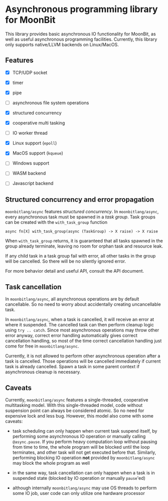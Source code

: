 # Asynchronous programming library for MoonBit

This library provides basic asynchronous IO functionality for MoonBit,
as well as useful asynchronous programming facilities.
Currently, this library only supports native/LLVM backends on Linux/MacOS.

## Features

- [X] TCP/UDP socket
- [X] timer
- [X] pipe
- [ ] asynchronous file system operations
- [X] structured concurrency
- [X] cooperative multi tasking
- [ ] IO worker thread
- [X] Linux support (`epoll`)
- [X] MacOS support (`kqueue`)
- [ ] Windows support
- [ ] WASM backend
- [ ] Javascript backend


## Structured concurrency and error propagation
`moonbitlang/async` features *structured concurrency*.
In `moonbitlang/async`, every asynchronous task must be spawned in a *task group*.
Task groups can be created with the `with_task_group` function

```moonbit
async fn[X] with_task_group(async (TaskGroup) -> X raise) -> X raise
```

When `with_task_group` returns,
it is guaranteed that all tasks spawned in the group already terminate,
leaving no room for orphan task and resource leak.

If any child task in a task group fail with error,
all other tasks in the group will be cancelled.
So there will be no silently ignored error.

For more behavior detail and useful API, consult the API document.

## Task cancellation
In `moonbitlang/async`, all asynchronous operations are by default cancellable.
So no need to worry about accidentally creating uncancellable task.

In `moonbitlang/async`, when a task is cancelled,
it will receive an error at where it suspended.
The cancelled task can then perform cleanup logic using `try .. catch`.
Since most asynchronous operations may throw other error anyway,
correct error handling automatically gives correct cancellation handling,
so most of the time correct cancellation handling just come for free in `moonbitlang/async`.

Currently, it is not allowed to perform other asynchronous operation after a task is cancelled.
Those operations will be cancelled immediately if current task is already cancelled.
Spawn a task in some parent context if asynchronous cleanup is necessary.

## Caveats

Currently, `moonbitlang/async` features a single-threaded, cooperative multitasking model.
With this single-threaded model,
code without suspension point can always be considered atomic.
So no need for expensive lock and less bug.
However, this model also come with some caveats:

- task scheduling can only happen when current task suspend itself,
by performing some asynchronous IO operation or manually calling `@async.pause`.
If you perform heavy computation loop without pausing from time to time,
the whole program will be blocked until the loop terminates,
and other task will not get executed before that.
Similarly, performing blocking IO operation **not** provided by `moonbitlang/async`
may block the whole program as well

- in the same way, task cancellation can only happen when a task is in suspended state
(blocked by IO operation or manually `pause`'ed)

- although internally `moonbitlang/async` may use OS threads to perform some IO job,
user code can only utilize one hardware processor
